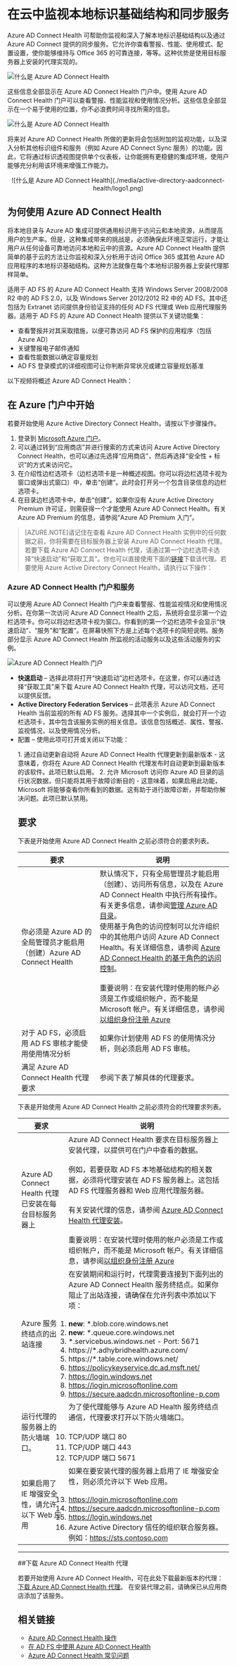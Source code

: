 <properties 
	pageTitle="在云中监视本地标识基础结构。" 
	description="本页介绍 Azure AD Connect Health 是什么，以及为何要使用它。" 
	services="active-directory" 
	documentationCenter="" 
	authors="billmath" 
	manager="stevenpo" 
	editor="curtand"/>

<tags 
	ms.service="active-directory"  
	ms.date="10/15/2015"
	wacn.date="01/21/2016"/>

# 在云中监视本地标识基础结构和同步服务

Azure AD Connect Health 可帮助你监视和深入了解本地标识基础结构以及通过 Azure AD Connect 提供的同步服务。它允许你查看警报、性能、使用模式、配置设置，使你能够维持与 Office 365 的可靠连接，等等。这种优势是使用目标服务器上安装的代理实现的。

![什么是 Azure AD Connect Health](./media/active-directory-aadconnect-health/aadconnecthealth2.png)


这些信息全部显示在 Azure AD Connect Health 门户中。使用 Azure AD Connect Health 门户可以查看警报、性能监视和使用情况分析。这些信息全部显示在一个易于使用的位置，你不必浪费时间寻找所需的信息。

![什么是 Azure AD Connect Health](./media/active-directory-aadconnect-health/usage.png)

将来对 Azure AD Connect Health 所做的更新将会包括附加的监视功能，以及深入分析其他标识组件和服务（例如 Azure AD Connect Sync 服务）的功能。因此，它将通过标识透视图提供单个仪表板，让你能拥有更稳健的集成环境，使用户能够充分利用该环境来增强工作能力。


<center>![什么是 Azure AD Connect Health](./media/active-directory-aadconnect-health/logo1.png)</center>




## 为何使用 Azure AD Connect Health

将本地目录与 Azure AD 集成可提供通用标识用于访问云和本地资源，从而提高用户的生产率。但是，这种集成带来的挑战是，必须确保此环境正常运行，才能让用户从任何设备可靠地访问本地和云中的资源。Azure AD Connect Health 提供简单的基于云的方法让你监视和深入分析用于访问 Office 365 或其他 Azure AD 应用程序的本地标识基础结构。这种方法就像在每个本地标识服务器上安装代理那样简单。

适用于 AD FS 的 Azure AD Connect Health 支持 Windows Server 2008/2008 R2 中的 AD FS 2.0，以及 Windows Server 2012/2012 R2 中的 AD FS。其中还包括为 Extranet 访问提供身份验证支持的任何 AD FS 代理或 Web 应用代理服务器。适用于 AD FS 的 Azure AD Connect Health 提供以下关键功能集：

- 查看警报并对其采取措施，以便可靠访问 AD FS 保护的应用程序（包括 Azure AD）
- 关键警报电子邮件通知
- 查看性能数据以确定容量规划
- AD FS 登录模式的详细视图可让你判断异常状况或建立容量规划基准

以下视频将概述 Azure AD Connect Health：





## 在 Azure 门户中开始
若要开始使用 Azure Active Directory Connect Health，请按以下步骤操作。

1. 登录到 [Microsoft Azure 门户](https://manage.windowsazure.cn/)。
2. 可以通过转到“应用商店”并进行搜索的方式来访问 Azure Active Directory Connect Health，也可以通过先选择“应用商店”，然后再选择“安全性 + 标识”的方式来访问它。
3. 在介绍性边栏选项卡（边栏选项卡是一种概述视图。你可以将边栏选项卡视为窗口或弹出式窗口）中，单击“创建”。此时会打开另一个包含目录信息的边栏选项卡。
4. 在目录边栏选项卡中，单击“创建”。如果你没有 Azure Active Directory Premium 许可证，则需获得一个才能使用 Azure AD Connect Health。有关 Azure AD Premium 的信息，请参阅“Azure AD Premium 入门”。

>[AZURE.NOTE]请记住在查看 Azure AD Connect Health 实例中的任何数据之前，你将需要在目标服务器上安装 Azure AD Connect Health 代理。若要下载 Azure AD Connect Health 代理，请通过第一个边栏选项卡选择“快速启动”和“获取工具”。你也可以直接使用下面的[链接](#download-the-agent)下载该代理。若要使用 Azure Active Directory Connect Health，请执行以下操作：



### Azure AD Connect Health 门户和服务
可以使用 Azure AD Connect Health 门户来查看警报、性能监视情况和使用情况分析。在你第一次访问 Azure AD Connect Health 之后，系统将会显示第一个边栏选项卡。你可以将边栏选项卡视为窗口。你看到的第一个边栏选项卡会显示“快速启动”、“服务”和“配置”。在屏幕快照下方是上述每个选项卡的简短说明。服务部分显示 Azure AD Connect Health 所监视的活动服务以及这些活动服务的实例。

![Azure AD Connect Health 门户](./media/active-directory-aadconnect-health/portal2.png)

- **快速启动** – 选择此项将打开“快速启动”边栏选项卡。在这里，你可以通过选择“获取工具”来下载 Azure AD Connect Health 代理，可以访问文档，还可以提供反馈。
- **Active Directory Federation Services** – 此项表示 Azure AD Connect Health 当前监视的所有 AD FS 服务。选择其中一个实例后，就会打开一个边栏选项卡，其中包含该服务实例的相关信息。该信息包括概述、属性、警报、监视情况，以及使用情况分析。
- 配置 – 使用此项可打开或关闭以下功能：
<ol>
1. 通过自动更新自动将 Azure AD Connect Health 代理更新到最新版本 - 这意味着，你将在 Azure AD Connect Health 代理发布时自动更新到最新版本的该软件。此项已默认启用。
2. 允许 Microsoft 访问你 Azure AD 目录的运行状况数据，但只能将其用于故障诊断目的 - 这意味着，如果启用此功能，Microsoft 将能够查看你所看到的数据。这有助于进行故障诊断，并帮助你解决问题。此项已默认禁用。





## 要求
下表是开始使用 Azure AD Connect Health 之前必须符合的要求列表。

| 要求 | 说明|
| ----------- | ---------- |
|你必须是 Azure AD 的全局管理员才能启用（创建）Azure AD Connect Health|默认情况下，只有全局管理员才能启用（创建）、访问所有信息，以及在 Azure AD Connect Health 中执行所有操作。有关更多信息，请参阅[管理 Azure AD 目录](/documentation/articles/active-directory-administer)。<br>使用基于角色的访问控制可以允许组织中的其他用户访问 Azure AD Connect Health。有关详细信息，请参阅 [Azure AD Connect Health 的基于角色的访问控制](/documentation/articles/active-directory-aadconnect-health-operations#manage-access-with-role-based-access-control)。</br></br>重要说明：在安装代理时使用的帐户必须是工作或组织帐户，而不能是 Microsoft 帐户。有关详细信息，请参阅[以组织身份注册 Azure](/documentation/articles/sign-up-organization)|
|对于 AD FS，必须启用 AD FS 审核才能使用使用情况分析| 如果你计划使用 AD FS 的使用情况分析，则必须启用 AD FS 审核。
|满足 Azure AD Connect Health 代理要求|参阅下表了解具体的代理要求。

下表是开始使用 Azure AD Connect Health 之前必须符合的代理要求列表。

| 要求 | 说明|
| ----------- | ---------- |
|Azure AD Connect Health 代理已安装在每台目标服务器上| Azure AD Connect Health 要求在目标服务器上安装代理，以提供可在门户中查看的数据。</br></br>例如，若要获取 AD FS 本地基础结构的相关数据，必须将代理安装在 AD FS 服务器上。这包括 AD FS 代理服务器和 Web 应用代理服务器。</br></br>有关安装代理的信息，请参阅 [Azure AD Connect Health 代理安装](/documentation/articles/active-directory-aadconnect-health-agent-install)。</br></br>重要说明：在安装代理时使用的帐户必须是工作或组织帐户，而不能是 Microsoft 帐户。有关详细信息，请参阅[以组织身份注册 Azure](/documentation/articles/sign-up-organization)|
|Azure 服务终结点的出站连接|在安装期间和运行时，代理需要连接到下面列出的 Azure AD Connect Health 服务终结点。如果你阻止了出站连接，请确保在允许列表中添加以下项：</br></br><li>**new**: &#42;.blob.core.windows.net </li><li>**new**: &#42;.queue.core.windows.net</li><li>&#42;.servicebus.windows.net - Port: 5671</li><li>https://&#42;.adhybridhealth.azure.com/</li><li>https://&#42;.table.core.windows.net/</li><li>https://policykeyservice.dc.ad.msft.net/</li><li>https://login.windows.net</li><li>https://login.microsoftonline.com</li><li>https://secure.aadcdn.microsoftonline-p.com</li> |
|运行代理的服务器上的防火墙端口。| 为了使代理能够与 Azure AD Health 服务终结点通信，代理要求打开以下防火墙端口。</br></br><li>TCP/UDP 端口 80</li><li>TCP/UDP 端口 443</li><li>TCP/UDP 端口 5671</li>
|如果启用了 IE 增强安全性，请允许以下 Web 应用|如果在要安装代理的服务器上启用了 IE 增强安全性，则必须允许以下 Web 应用。</br></br><li>https://login.microsoftonline.com</li><li>https://secure.aadcdn.microsoftonline-p.com</li><li>https://login.windows.net</li><li>Azure Active Directory 信任的组织联合服务器。例如：https://sts.contoso.com</li>
----------------------------------------------------------------------------------------------------------


##下载 Azure AD Connect Health 代理

若要开始使用 Azure AD Connect Health，可在此处下载最新版本的代理：[下载 Azure AD Connect Health 代理](http://go.microsoft.com/fwlink/?LinkID=518973)。 在安装代理之前，请确保已从应用商店添加了该服务。


## 相关链接

* [Azure AD Connect Health 操作](/documentation/articles/active-directory-aadconnect-health-operations)
* [在 AD FS 中使用 Azure AD Connect Health](/documentation/articles/active-directory-aadconnect-health-adfs)
* [Azure AD Connect Health 常见问题](/documentation/articles/active-directory-aadconnect-health-faq)
 

<!---HONumber=67-->